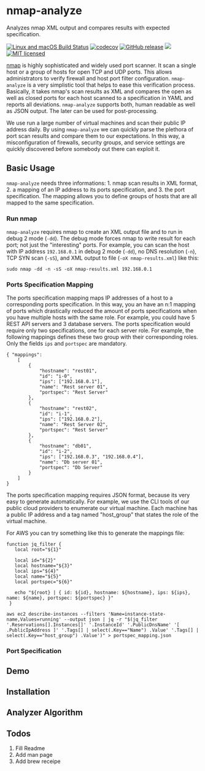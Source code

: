 # nmap-analyze

Analyzes nmap XML output and compares results with expected specification.

[![Linux and macOS Build Status](https://travis-ci.org/lukaspustina/nmap-analyze.svg?branch=master)](https://travis-ci.org/lukaspustina/nmap-analyze) [![codecov](https://codecov.io/gh/lukaspustina/nmap-analyze/branch/master/graph/badge.svg)](https://codecov.io/gh/lukaspustina/nmap-analyze) [![GitHub release](https://img.shields.io/github/release/lukaspustina/nmap-analyze.svg)](https://github.com/lukaspustina/nmap-analyze/releases) [![](https://img.shields.io/crates/v/nmap-analyze.svg)](https://crates.io/crates/nmap-analyze) [![MIT licensed](https://img.shields.io/badge/license-MIT-blue.svg?label=License)](./LICENSE)

[nmap](https://nmap.org) is highly sophisticated and widely used port scanner. It scan a single host or a group of hosts for open TCP and UDP ports. This allows administrators to verify firewall and host port filter configuration. `nmap-analyze` is a very simplistic tool that helps to ease this verification process. Basically, it takes nmap's scan results as XML and compares the open as well as closed ports for each host scanned to a specification in YAML and reports all deviations. `nmap-analyze` supports both, human readable as well as JSON output. The later can be used for post-processing.

We use run a large number of virtual machines and scan their public IP address daily. By using `nmap-analyze` we can quickly parse the plethora of port scan results and compare them to our expectations. In this way, a misconfiguration of firewalls, security groups, and service settings are quickly discovered before somebody out there can exploit it. 


## Basic Usage

`nmap-analyze` needs three informations: 1. nmap scan results in XML format, 2. a mapping of an IP address to its ports specification, and 3. the port specification. The mapping allows you to define groups of hosts that are all mapped to the same specification. 


### Run nmap

`nmap-analyze` requires nmap to create an XML output file and to run in debug 2 mode (`-dd`). The debug mode forces nmap to write result for each port; not just the "interesting" ports. For example, you can scan the host with IP address `192.168.0.1` in debug 2 mode (`-dd`), no DNS resolution (`-n`), TCP SYN scan (`-sS`), and XML output to file (`-oX nmap-results.xml`) like this:

```
sudo nmap -dd -n -sS -oX nmap-results.xml 192.168.0.1
```


### Ports Specification Mapping

The ports specification mapping maps IP addresses of a host to a corresponding ports specification. In this way, you an have an n:1 mapping of ports which drastically reduced the amount of ports specifications when you have multiple hosts with the same role. For example, you could have 5 REST API servers and 3 database servers. The ports specification would require only two specifications, one for each server role. For example, the following mappings defines these two group with their corresponding roles. Only the fields `ips` and `portspec` are mandatory. 

```
{ "mappings":
    [
        {
            "hostname": "rest01",
            "id": "i-0",
            "ips": ["192.168.0.1"],
            "name": "Rest server 01",
            "portspec": "Rest Server"
        },
        {
            "hostname": "rest02",
            "id": "i-1",
            "ips": ["192.168.0.2"],
            "name": "Rest Server 02",
            "portspec": "Rest Server"
        },
        {
            "hostname": "db01",
            "id": "i-2",
            "ips": ["192.168.0.3", "192.168.0.4"],
            "name": "Db server 01",
            "portspec": "Db Server"
        }
    ]
}
```

The ports specification mapping requires JSON format, because its very easy to generate automatically. For example, we use the CLI tools of our public cloud providers to enumerate our virtual machine. Each machine has a public IP address and a tag named "host_group" that states the role of the virtual machine.

For AWS you can try something like this to generate the mappings file:

```
function jq_filter {
   local root="${1}"

   local id="${2}"
   local hostname="${3}"
   local ips="${4}"
   local name="${5}"
   local portspec="${6}"

   echo "${root} | { id: ${id}, hostname: ${hostname}, ips: ${ips}, name: ${name}, portspec: ${portspec} }"
 }

aws ec2 describe-instances --filters 'Name=instance-state-name,Values=running' --output json | jq -r "$(jq_filter '.Reservations[].Instances[]' '.InstanceId' '.PublicDnsName' '[ .PublicIpAddress ]' '.Tags[] | select(.Key=="Name") .Value' '.Tags[] | select(.Key=="host_group") .Value')" > portspec_mapping.json
```


### Port Specification


## Demo


## Installation


## Analyzer Algorithm


## Todos

1. Fill Readme
1. Add man page
1. Add brew receipe

